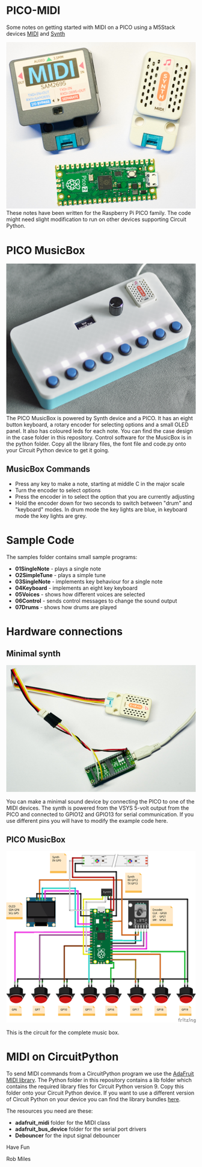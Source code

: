 # PICO-MIDI
Some notes on getting started with MIDI on a PICO using a M5Stack devices [MIDI](https://docs.m5stack.com/en/unit/Unit-MIDI) and [Synth](https://docs.m5stack.com/en/unit/Unit-Synth)
 
![M5 Stack MIDI devices](/images/m5%20synth%20and%20midi.jpg)
These notes have been written for the Raspberry Pi PICO family. The code might need slight modification to run on other devices supporting Circuit Python.  

# PICO MusicBox

![PICO MusicBox device](images/PICO%20MusicBox.jpg) 
The PICO MusicBox is powered by Synth device and a PICO. It has an eight button keyboard, a rotary encoder for selecting options and a small OLED panel. It also has coloured leds for each note. You can find the case design in the case folder in this repository. Control software for the MusicBox is in the python folder. Copy all the library files, the font file and code.py onto your Circuit Python device to get it going. 

## MusicBox Commands

* Press any key to make a note, starting at middle C in the major scale
* Turn the encoder to select options
* Press the encoder in to select the option that you are currently adjusting
* Hold the encoder down for two seconds to switch between "drum" and "keyboard" modes. In drum mode the key lights are blue, in keyboard mode the key lights are grey.

# Sample Code

The samples folder contains small sample programs:

* **01SingleNote** - plays a single note
* **O2SimpleTune** - plays a simple tune
* **03SingleNote** - implements key behaviour for a single note
* **04Keyboard** - implements an eight key keyboard
* **05Voices** - shows how different voices are selected
* **06Control** - sends control messages to change the sound output
* **07Drums** - shows how drums are played 

# Hardware connections

## Minimal synth
![M5 Stack synth and PICO](/images/midi%20wiring.jpg)

You can make a minimal sound device  by connecting the PICO to one of the MIDI devices. The synth is powered from the VSYS 5-volt output from the PICO and connected to GPIO12 and GPIO13 for serial communication. If you use different pins you will have to modify the example code here.

## PICO MusicBox

![PICO keyboard circuit](/images/musicbox%20circuit.png)

This is the circuit for the complete music box. 
# MIDI on CircuitPython
To send MIDI commands from a CircuitPython program we use the [AdaFruit MIDI library](https://docs.circuitpython.org/projects/midi/en/latest/api.html). The Python folder in this repository contains a lib folder which contains the required library files for Circuit Python version 9. Copy this folder onto your Circuit Python device. If you want to use a different version of Circuit Python on your device you can find the library bundles [here](https://docs.circuitpython.org/projects/bundle/en/latest/).

The resources you need are these:

* **adafruit_midi** folder for the MIDI class
* **adafruit_bus_device** folder for the serial port drivers 
* **Debouncer** for the input signal debouncer

Have Fun

Rob Miles